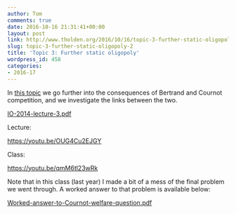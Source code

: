 ```yaml
---
author: Tom
comments: true
date: 2016-10-16 21:31:41+00:00
layout: post
link: http://www.tholden.org/2016/10/16/topic-3-further-static-oligopoly-2/
slug: topic-3-further-static-oligopoly-2
title: 'Topic 3: Further static oligopoly'
wordpress_id: 458
categories:
- 2016-17
---
```


In [this topic](http://www.tholden.org/wp-content/uploads/2014/10/IO-2014-lecture-3.pdf) we go further into the consequences of Bertrand and Cournot competition, and we investigate the links between the two.






[IO-2014-lecture-3.pdf](http://www.tholden.org/wp-content/uploads/2014/10/IO-2014-lecture-3.pdf)






Lecture:

https://youtu.be/OUG4Cu2EJGY

Class:

https://youtu.be/qmM6tl23wRk

Note that in this class (last year) I made a bit of a mess of the final problem we went through. A worked answer to that problem is available below:






[Worked-answer-to-Cournot-welfare-question.pdf](http://www.tholden.org/wp-content/uploads/2016/03/Worked-answer-to-Cournot-welfare-question.pdf)



